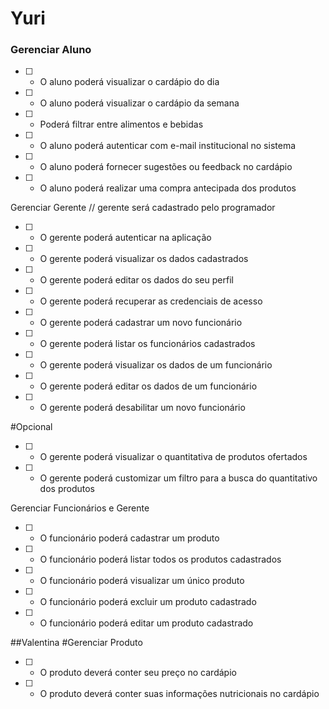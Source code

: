 <h1>Yuri</h1>
<h3>Gerenciar Aluno</h3>

- [ ] - O aluno poderá visualizar o cardápio do dia
- [ ] - O aluno poderá visualizar o cardápio da semana
- [ ] - Poderá filtrar entre alimentos e bebidas
- [ ] - O aluno poderá autenticar com e-mail institucional no sistema
- [ ] - O aluno poderá fornecer sugestões ou feedback no cardápio
- [ ] - O aluno poderá realizar uma compra antecipada dos produtos

Gerenciar Gerente
// gerente será cadastrado pelo programador
- [ ] - O gerente poderá autenticar na aplicação
- [ ] - O gerente poderá visualizar os dados cadastrados
- [ ] - O gerente poderá editar os dados do seu perfil
- [ ] - O gerente poderá recuperar as credenciais de acesso

- [ ] - O gerente poderá cadastrar um novo funcionário
- [ ] - O gerente poderá listar os funcionários cadastrados
- [ ] - O gerente poderá visualizar os dados de um funcionário
- [ ] - O gerente poderá editar os dados de um funcionário
- [ ] - O gerente poderá desabilitar um novo funcionário

#Opcional
- [ ] - O gerente poderá visualizar o quantitativa de produtos ofertados 
- [ ] - O gerente poderá customizar um filtro para a busca do quantitativo dos produtos

Gerenciar Funcionários e Gerente
- [ ] - O funcionário poderá cadastrar um produto
- [ ] - O funcionário poderá listar todos os produtos cadastrados
- [ ] - O funcionário poderá visualizar um único produto 
- [ ] - O funcionário poderá excluir um produto cadastrado
- [ ] - O funcionário poderá editar um produto cadastrado

##Valentina
#Gerenciar Produto

- [ ] - O produto deverá conter seu preço no cardápio
- [ ] - O produto deverá conter suas informações nutricionais no cardápio
